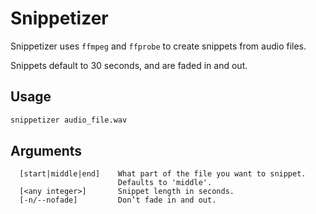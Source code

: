 # Snippetizer

Snippetizer uses `ffmpeg` and `ffprobe` to create snippets from audio files.

Snippets default to 30 seconds, and are faded in and out.

## Usage

```bash
snippetizer audio_file.wav
```

## Arguments

```text
  [start|middle|end]    What part of the file you want to snippet.
                        Defaults to 'middle'.
  [<any integer>]       Snippet length in seconds.
  [-n/--nofade]         Don’t fade in and out.
```
